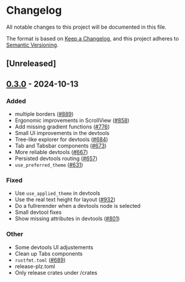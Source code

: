 # Changelog

All notable changes to this project will be documented in this file.

The format is based on [Keep a Changelog](https://keepachangelog.com/en/1.0.0/),
and this project adheres to [Semantic Versioning](https://semver.org/spec/v2.0.0.html).

## [Unreleased]

## [0.3.0](https://github.com/marc2332/freya/compare/freya-devtools-v0.2.1...freya-devtools-v0.3.0) - 2024-10-13

### Added

- multiple borders ([#889](https://github.com/marc2332/freya/pull/889))
- Ergonomic improvements in ScrollView ([#858](https://github.com/marc2332/freya/pull/858))
- Add missing gradient functions ([#776](https://github.com/marc2332/freya/pull/776))
- Small UI improvements in the devtools
- Tree-like explorer for devtools ([#684](https://github.com/marc2332/freya/pull/684))
- Tab and Tabsbar components ([#673](https://github.com/marc2332/freya/pull/673))
- More reliable devtools ([#667](https://github.com/marc2332/freya/pull/667))
- Persisted devtools routing ([#657](https://github.com/marc2332/freya/pull/657))
- `use_preferred_theme` ([#631](https://github.com/marc2332/freya/pull/631))

### Fixed

- Use `use_applied_theme` in devtools
- Use the real text height for layout ([#932](https://github.com/marc2332/freya/pull/932))
- Do a fullrerender when a devtools node is selected
- Small devtool fixes
- Show missing attributes in devtools ([#801](https://github.com/marc2332/freya/pull/801))

### Other

- Some devtools UI adjustements
- Clean up Tabs components
- `rustfmt.toml` ([#689](https://github.com/marc2332/freya/pull/689))
- release-plz.toml
- Only release crates under /crates
